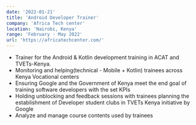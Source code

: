 ```yaml
---
date: '2022-01-21'
title: 'Android Developer Trainer'
company: 'Africa Tech center'
location: 'Nairobi, Kenya'
range: 'February - May 2022'
url: 'https://africatechcenter.com/'
---
```


- Trainer for the Android & Kotlin development training in ACAT and TVETs-Kenya.
- Monitoring and helping(technical - Mobile + Kotlin) trainees across Kenya Vocational centers
- Ensuring Google and the Government of Kenya meet the end goal of training software developers with the set KPIs
- Holding unblocking and feedback sessions with trainees planning the establishment of Developer student clubs in TVETs Kenya initiative by Google
- Analyze and manage course contents used by trainees
